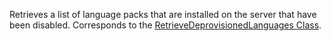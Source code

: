 Retrieves a list of language packs that are installed on the server that have been disabled. 
Corresponds to the [RetrieveDeprovisionedLanguages Class](https://msdn.microsoft.com/library/microsoft.crm.sdk.messages.retrievedeprovisionedlanguagesrequest.aspx).
